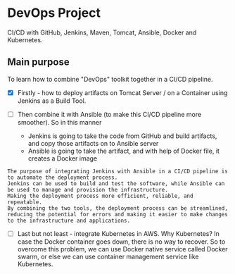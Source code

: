 # DevOps Project

CI/CD with GitHub, Jenkins, Maven, Tomcat, Ansible, Docker and Kubernetes.

## Main purpose
To learn how to combine "DevOps" toolkit together in a CI/CD pipeline.

- [x] Firstly - how to deploy artifacts on Tomcat Server / on a Container using Jenkins as a Build Tool.

- [ ] Then combine it with Ansible (to make this CI/CD pipeline more smoother). So in this manner
  - Jenkins is going to take the code from GitHub and build artifacts, and copy those artifacts on to Ansible server
  - Ansible is going to take the artifact, and with help of Docker file, it creates a Docker image
```
The purpose of integrating Jenkins with Ansible in a CI/CD pipeline is to automate the deployment process. 
Jenkins can be used to build and test the software, while Ansible can be used to manage and provision the infrastructure. 
Making the deployment process more efficient, reliable, and repeatable. 
By combining the two tools, the deployment process can be streamlined, reducing the potential for errors and making it easier to make changes to the infrastructure and applications.
```

- [ ] Last but not least - integrate Kubernetes in AWS. Why Kubernetes? In case the Docker container goes down, there is no way to recover. So to overcome this problem, we can use Docker native service called Docker swarm, or else we can use container management service like Kubernetes.
